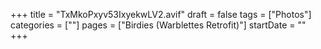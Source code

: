 +++
title = "TxMkoPxyv53IxyekwLV2.avif"
draft = false
tags = ["Photos"]
categories = [""]
pages = ["Birdies (Warblettes Retrofit)"]
startDate = ""
+++
